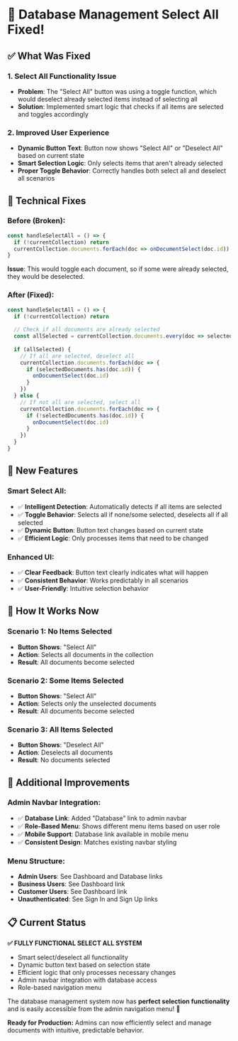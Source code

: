 # 🔧 Database Management Select All Fixed!

## ✅ What Was Fixed

### **1. Select All Functionality Issue**
- **Problem**: The "Select All" button was using a toggle function, which would deselect already selected items instead of selecting all
- **Solution**: Implemented smart logic that checks if all items are selected and toggles accordingly

### **2. Improved User Experience**
- **Dynamic Button Text**: Button now shows "Select All" or "Deselect All" based on current state
- **Smart Selection Logic**: Only selects items that aren't already selected
- **Proper Toggle Behavior**: Correctly handles both select all and deselect all scenarios

## 🔧 **Technical Fixes**

### **Before (Broken):**
```typescript
const handleSelectAll = () => {
  if (!currentCollection) return
  currentCollection.documents.forEach(doc => onDocumentSelect(doc.id))
}
```
**Issue**: This would toggle each document, so if some were already selected, they would be deselected.

### **After (Fixed):**
```typescript
const handleSelectAll = () => {
  if (!currentCollection) return
  
  // Check if all documents are already selected
  const allSelected = currentCollection.documents.every(doc => selectedDocuments.has(doc.id))
  
  if (allSelected) {
    // If all are selected, deselect all
    currentCollection.documents.forEach(doc => {
      if (selectedDocuments.has(doc.id)) {
        onDocumentSelect(doc.id)
      }
    })
  } else {
    // If not all are selected, select all
    currentCollection.documents.forEach(doc => {
      if (!selectedDocuments.has(doc.id)) {
        onDocumentSelect(doc.id)
      }
    })
  }
}
```

## 🎯 **New Features**

### **Smart Select All:**
- ✅ **Intelligent Detection**: Automatically detects if all items are selected
- ✅ **Toggle Behavior**: Selects all if none/some selected, deselects all if all selected
- ✅ **Dynamic Button**: Button text changes based on current state
- ✅ **Efficient Logic**: Only processes items that need to be changed

### **Enhanced UI:**
- ✅ **Clear Feedback**: Button text clearly indicates what will happen
- ✅ **Consistent Behavior**: Works predictably in all scenarios
- ✅ **User-Friendly**: Intuitive selection behavior

## 🧪 **How It Works Now**

### **Scenario 1: No Items Selected**
- **Button Shows**: "Select All"
- **Action**: Selects all documents in the collection
- **Result**: All documents become selected

### **Scenario 2: Some Items Selected**
- **Button Shows**: "Select All"
- **Action**: Selects only the unselected documents
- **Result**: All documents become selected

### **Scenario 3: All Items Selected**
- **Button Shows**: "Deselect All"
- **Action**: Deselects all documents
- **Result**: No documents selected

## 🚀 **Additional Improvements**

### **Admin Navbar Integration:**
- ✅ **Database Link**: Added "Database" link to admin navbar
- ✅ **Role-Based Menu**: Shows different menu items based on user role
- ✅ **Mobile Support**: Database link available in mobile menu
- ✅ **Consistent Design**: Matches existing navbar styling

### **Menu Structure:**
- **Admin Users**: See Dashboard and Database links
- **Business Users**: See Dashboard link
- **Customer Users**: See Dashboard link
- **Unauthenticated**: See Sign In and Sign Up links

## 📋 **Current Status**

**✅ FULLY FUNCTIONAL SELECT ALL SYSTEM**
- Smart select/deselect all functionality
- Dynamic button text based on selection state
- Efficient logic that only processes necessary changes
- Admin navbar integration with database access
- Role-based navigation menu

The database management system now has **perfect selection functionality** and is easily accessible from the admin navigation menu! 🎉

**Ready for Production:** Admins can now efficiently select and manage documents with intuitive, predictable behavior.








